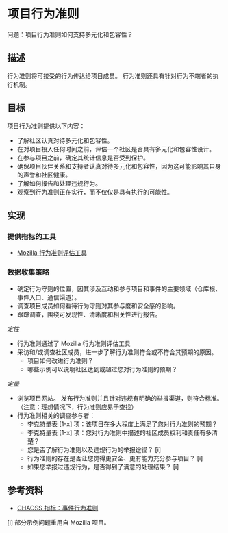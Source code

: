 # 项目行为准则

问题：项目行为准则如何支持多元化和包容性？

## 描述

行为准则将可接受的行为传达给项目成员。 行为准则还具有针对行为不端者的执行机制。


## 目标

项目行为准则提供以下内容：

- 了解社区认真对待多元化和包容性。
- 在对项目投入任何时间之前，评估一个社区是否具有多元化和包容性设计。
- 在参与项目之前，确定其统计信息是否受到保护。
- 确保项目伙伴关系和支持者认真对待多元化和包容性，因为这可能影响其自身的声誉和社区健康。
- 了解如何报告和处理违规行为。
- 观察到行为准则正在实行，而不仅仅是具有执行的可能性。

## 实现

### 提供指标的工具

* [Mozilla 行为准则评估工具](https://mozilla.github.io/diversity-coc-review.io/)

### 数据收集策略

- 确定行为守则的位置，因其涉及互动和参与项目和事件的主要领域（仓库根、事件入口、通信渠道）。
- 调查项目成员如何看待行为守则对其参与度和安全感的影响。
- 跟踪调查，围绕可发现性、清晰度和相关性进行报告。

_定性_

- 行为准则通过了 Mozilla 行为准则评估工具
- 采访和/或调查社区成员，进一步了解行为准则符合或不符合其预期的原因。
  * 项目如何改进行为准则？
  * 哪些示例可以说明社区达到或超过您对行为准则的预期？

_定量_

- 浏览项目网站。 发布行为准则并且针对违规有明确的举报渠道，则符合标准。 （注意：理想情况下，行为准则应易于查找）
- 行为准则相关的调查参与者：
  * 李克特量表 [1-x] 项：该项目在多大程度上满足了您对行为准则的预期？
  * 李克特量表 [1-x] 项：您对行为准则中描述的社区成员权利和责任有多清楚？
  * 您是否了解行为准则以及违规行为的举报途径？ [i]
  * 行为准则的存在是否让您觉得更安全、更有能力充分参与项目？ [i]
  * 如果您举报过违规行为，是否得到了满意的处理结果？ [i]

## 参考资料

- [CHAOSS 指标：事件行为准则](https://github.com/chaoss/wg-diversity-inclusion/blob/master/focus-areas/events/event-code-of-conduct.md)


[i] 部分示例问题重用自 Mozilla 项目。

